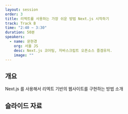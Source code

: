 ```yaml
---
layout: session
order: 3
title: 리엑트를 사용하는 가장 쉬운 방법 Next.js 시작하기
track: Track B
time: "2:40 ~ 3:30"
duration: 50분
speakers:
  - name: 문현경
    org: 서울 JS
    desc: Next.js 코어팀, 자바스크립트 오픈소스 즐겜유저.
    image: ""
---
```


## 개요
Next.js 를 사용해서 리엑트 기반의 웹사이트를 구현하는 방법 소개
## 슬라이드 자료
